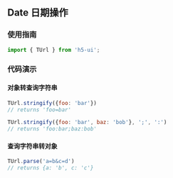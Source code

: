 ## Date 日期操作

### 使用指南

``` javascript
import { TUrl } from 'h5-ui';
```

### 代码演示

#### 对象转查询字符串

```javascript
TUrl.stringify({foo: 'bar'})
// returns 'foo=bar'

TUrl.stringify({foo: 'bar', baz: 'bob'}, ';', ':')
// returns 'foo:bar;baz:bob'
```

#### 查询字符串转对象

```javascript
TUrl.parse('a=b&c=d')
// returns {a: 'b', c: 'c'}
```
